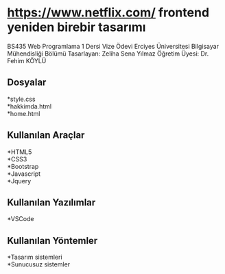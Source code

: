 # **https://www.netflix.com/ frontend yeniden birebir tasarımı**
BS435 Web Programlama 1 Dersi Vize Ödevi
Erciyes Üniversitesi Bilgisayar Mühendisliği Bölümü
Tasarlayan: Zeliha Sena Yılmaz Öğretim Üyesi: Dr. Fehim KÖYLÜ

## Dosyalar
*style.css  
*hakkimda.html  
*home.html
## Kullanılan Araçlar
*HTML5  
*CSS3  
*Bootstrap  
*Javascript  
*Jquery
## Kullanılan Yazılımlar
*VSCode
## Kullanılan Yöntemler
*Tasarım sistemleri  
*Sunucusuz sistemler

